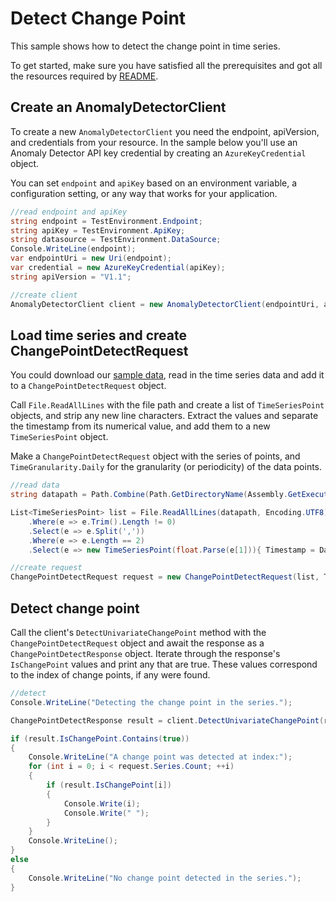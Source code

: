 # Detect Change Point
This sample shows how to detect the change point in time series.

To get started, make sure you have satisfied all the prerequisites and got all the resources required by [README][README].

## Create an AnomalyDetectorClient

To create a new `AnomalyDetectorClient` you need the endpoint, apiVersion, and credentials from your resource. In the sample below you'll use an Anomaly Detector API key credential by creating an `AzureKeyCredential` object.

You can set `endpoint` and `apiKey` based on an environment variable, a configuration setting, or any way that works for your application.

```C# Snippet:CreateAnomalyDetectorClient
//read endpoint and apiKey
string endpoint = TestEnvironment.Endpoint;
string apiKey = TestEnvironment.ApiKey;
string datasource = TestEnvironment.DataSource;
Console.WriteLine(endpoint);
var endpointUri = new Uri(endpoint);
var credential = new AzureKeyCredential(apiKey);
string apiVersion = "V1.1";

//create client
AnomalyDetectorClient client = new AnomalyDetectorClient(endpointUri, apiVersion, credential);
```

## Load time series and create ChangePointDetectRequest

You could download our [sample data][SampleData], read in the time series data and add it to a `ChangePointDetectRequest` object.

Call `File.ReadAllLines` with the file path and create a list of `TimeSeriesPoint` objects, and strip any new line characters. Extract the values and separate the timestamp from its numerical value, and add them to a new `TimeSeriesPoint` object.

Make a `ChangePointDetectRequest` object with the series of points, and `TimeGranularity.Daily` for the granularity (or periodicity) of the data points.

```C# Snippet:ReadSeriesDataForChangePoint
//read data
string datapath = Path.Combine(Path.GetDirectoryName(Assembly.GetExecutingAssembly().Location), "samples", "data", "request-data.csv");

List<TimeSeriesPoint> list = File.ReadAllLines(datapath, Encoding.UTF8)
    .Where(e => e.Trim().Length != 0)
    .Select(e => e.Split(','))
    .Where(e => e.Length == 2)
    .Select(e => new TimeSeriesPoint(float.Parse(e[1])){ Timestamp = DateTime.Parse(e[0])}).ToList();

//create request
ChangePointDetectRequest request = new ChangePointDetectRequest(list, TimeGranularity.Daily);
```

## Detect change point
Call the client's `DetectUnivariateChangePoint` method with the `ChangePointDetectRequest` object and await the response as a `ChangePointDetectResponse` object. Iterate through the response's `IsChangePoint` values and print any that are true. These values correspond to the index of change points, if any were found.

```C# Snippet:DetectChangePoint
//detect
Console.WriteLine("Detecting the change point in the series.");

ChangePointDetectResponse result = client.DetectUnivariateChangePoint(request);

if (result.IsChangePoint.Contains(true))
{
    Console.WriteLine("A change point was detected at index:");
    for (int i = 0; i < request.Series.Count; ++i)
    {
        if (result.IsChangePoint[i])
        {
            Console.Write(i);
            Console.Write(" ");
        }
    }
    Console.WriteLine();
}
else
{
    Console.WriteLine("No change point detected in the series.");
}
```

[README]: https://github.com/Azure/azure-sdk-for-net/blob/main/sdk/anomalydetector/Azure.AI.AnomalyDetector/README.md
[SampleData]: https://github.com/Azure/azure-sdk-for-net/tree/main/sdk/anomalydetector/Azure.AI.AnomalyDetector/tests/samples/data/request-data.csv
